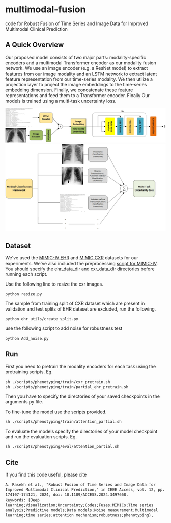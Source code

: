 # multimodal-fusion
code for Robust Fusion of Time Series and Image Data for Improved Multimodal Clinical Prediction

## A Quick Overview 
Our proposed model consists of two major parts: modality-specific encoders and a
multimodal Transformer encoder as our modality fusion network. We use an image
encoder (e.g. a ResNet model) to extract features from our image modality and an
LSTM network to extract latent feature representation from our time-series modality.
We then utilize a projection layer to project the image embeddings to the time-series
embedding dimension. Finally, we concatenate these feature representations and feed
them to a Transformer encoder. Finally Our models is trained using a multi-task uncertainty loss.

![](figs/model_architecture.png)
![](figs/loss_uncertainty.jpg)


Dataset
-------------


We've used the [MIMIC-IV EHR](https://physionet.org/content/mimiciv/1.0/) and [MIMIC CXR](https://physionet.org/content/mimic-cxr-jpg/2.0.0/) datasets for our experiments.
We've also included the preprocessing [script for MIMIC-IV](mimic4extract/README.md). 
You should specify the ehr_data_dir and cxr_data_dir directories before running each script.


Use the following line to resize the cxr images.
```
python resize.py
```

The sample from training split of CXR dataset which are present in validation and test splits of EHR dataset are excluded, run the following.

```
python ehr_utils/create_split.py
```
use the following script to add noise for robustness test
```
python Add_noise.py
```

## Run

First you need to pretrain the modality encoders for each task using the pretraining scripts. Eg.
```
sh ./scripts/phenotyping/train/cxr_pretrain.sh
sh ./scripts/phenotyping/train/partial_ehr_pretrain.sh
```

Then you have to specify the directories of your saved checkpoints in the arguments.py file.

To fine-tune the model use the scripts provided.
```
sh ./scripts/phenotyping/train/attention_partial.sh
```

To evaluate the models  specify the directories of your model checkpoint and run the evaluation scripts. Eg.
```
sh ./scripts/phenotyping/eval/attention_partial.sh
```


## Cite
If you find this code useful, please cite
```
A. Rasekh et al., "Robust Fusion of Time Series and Image Data for Improved Multimodal Clinical Prediction," in IEEE Access, vol. 12, pp. 174107-174121, 2024, doi: 10.1109/ACCESS.2024.3497668.
keywords: {Deep learning;Visualization;Uncertainty;Codes;Fuses;MIMICs;Time series analysis;Predictive models;Data models;Noise measurement;Multimodal learning;time series;attention mechanism;robustness;phenotyping},
```
